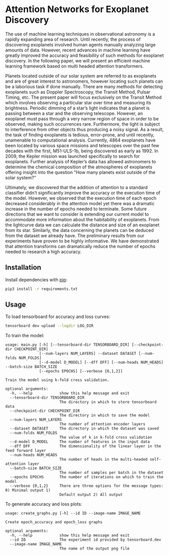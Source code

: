 # Attention Networks for Exoplanet Discovery

The use of machine learning techniques in observational astronomy is a rapidly expanding area of research. Until recently, the process of discovering exoplanets involved human agents manually analyzing large amounts of data. However, recent advances in machine learning have greatly improved the accuracy and feasibility of such methods for exoplanet discovery. In the following paper, we will present an efficient machine learning framework based on multi headed attention transformers.

Planets located outside of our solar system are referred to as exoplanets and are of great interest to astronomers, however locating such planets can be a laborious task if done manually. There are many methods for detecting exoplanets such as Doppler Spectroscopy, the Transit Method, Pulsar Timing, etc. The present paper will focus exclusively on the Transit Method which involves observing a particular star over time and measuring its brightness. Periodic dimming of a star’s light indicates that a planet is passing between a star and the observing telescope. However, an exoplanet must pass through a very narrow region of space in order to be observed, making such occurrences rare. Furthermore, the light is subject to interference from other objects thus producing a noisy signal. As a result, the task of finding exoplanets is tedious, error-prone, and until recently, unamenable to computational analysis. Currently, 4864 exoplanets have been located by various space missions and telescopes over the past few decades with the first, M51-ULS-1b, being discovered as early as 1992. In 2009, the Kepler mission was launched specifically to search for exoplanets. Further analysis of Kepler’s data has allowed astronomers to determine the chemical composition of the atmospheres of exoplanets offering insight into the question ”How many planets exist outside of the solar system?”

Ultimately, we discovered that the addition of attention to a standard classifier didn’t significantly improve the accuracy or the execution time of the model. However, we observed that the execution time of each epoch decreased considerably in the attention model yet there was a dramatic increase in the number of epochs needed to terminate. Some future directions that we want to consider is extending our current model to accommodate more information about the habitability of exoplanets. From the lightcurve data we can calculate the distance and size of an exoplanet from its star. Similarly, the data concerning the planets can be deduced from the dataset we already have. The preliminary results from our experiments have proven to be highly informative. We have demonstrated that attention transforms can dramatically reduce the number of epochs needed to research a high accuracy.

## Installation
Install dependencies with [pip](https://pip.pypa.io/en/stable/):
```bash
pip3 install -r requirements.txt
```

## Usage
To load tensorboard for accuracy and loss curves:
```bash
tensorboard dev upload --logdir LOG_DIR
```
To train the model:
```
usage: main.py [-h] [--tensorboard-dir TENSORBOARD_DIR] [--checkpoint-dir CHECKPOINT_DIR]
               [--num-layers NUM_LAYERS] --dataset DATASET [--num-folds NUM_FOLDS]
               [--d-model D_MODEL] [--dff DFF] [--num-heads NUM_HEADS] --batch-size BATCH_SIZE
               [--epochs EPOCHS] [--verbose {0,1,2}]

Train the model using k-fold cross validation.

optional arguments:
  -h, --help            show this help message and exit
  --tensorboard-dir TENSORBOARD_DIR
                        The directory in which to store tensorboard data
  --checkpoint-dir CHECKPOINT_DIR
                        The directory in which to save the model
  --num-layers NUM_LAYERS
                        The number of attention encoder layers
  --dataset DATASET     The directory in which the dataset was saved
  --num-folds NUM_FOLDS
                        The value of k in k-fold cross validation
  --d-model D_MODEL     The number of features in the input data
  --dff DFF             The dimensionality of the linear layer in the feed forward layer
  --num-heads NUM_HEADS
                        The number of heads in the multi-headed self-attention layer
  --batch-size BATCH_SIZE
                        The number of samples per batch in the dataset
  --epochs EPOCHS       The number of iterations on which to train the model
  --verbose {0,1,2}     There are three options for the message types: 0) Minimal output 1)
                        Default output 2) All output
```
To generate accuracy and loss plots:
```
usage: create_graphs.py [-h] --id ID --image-name IMAGE_NAME

Create epoch_accuracy and epoch_loss graphs

optional arguments:
  -h, --help            show this help message and exit
  --id ID               The experiment id provided by tensorboard.dev
  --image-name IMAGE_NAME
                        The name of the output png file
```
